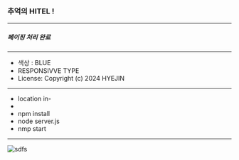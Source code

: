 ### 추억의 HITEL !

------

##### 페이징 처리 완료

------

- 색상 :  BLUE
- RESPONSIVVE TYPE
- License: Copyright (c) 2024 HYEJIN

------

- location in-
- 
- npm install
- node server.js
- nmp start

------

![sdfs](https://github.com/user-attachments/assets/219a5761-701e-4158-a8e7-b0dd0c331eed)

